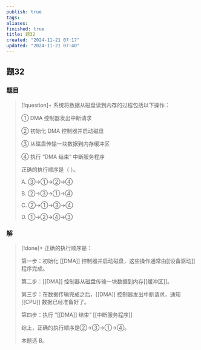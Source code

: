 ```yaml
---
publish: true
tags: 
aliases: 
finished: true
title: 题32
created: "2024-11-21 07:17"
updated: "2024-11-21 07:40"
---
```

## 题32
### 题目
> [!question]+
> 系统将数据从磁盘读到内存的过程包括以下操作：
> 
> ① DMA 控制器发出中断请求
> 
> ② 初始化 DMA 控制器并启动磁盘
> 
> ③ 从磁盘传输一块数据到内存缓冲区
> 
> ④ 执行 “DMA 结束” 中断服务程序
> 
> 正确的执行顺序是（ ）。
> 
> A. ③→①→②→④
> 
> B. ②→③→①→④
> 
> C. ②→①→③→④
> 
> D. ①→②→④→③
### 解
> [!done]+
> 正确的执行顺序是：
> 
> 第一步：初始化 [[DMA]] 控制器并启动磁盘，这些操作通常由[[设备驱动]]程序完成。
> 
> 第二步：[[DMA]] 控制器从磁盘传输一块数据到内存[[缓冲区]]。
> 
> 第三步：在数据传输完成之后，[[DMA]] 控制器发出中断请求，通知 [[CPU]] 数据已经准备好了。
> 
> 第四步：执行 “[[DMA]] 结束” [[中断服务程序]]
> 
> 综上，正确的执行顺序是②→③→①→④。
> 
> 本题选 B。